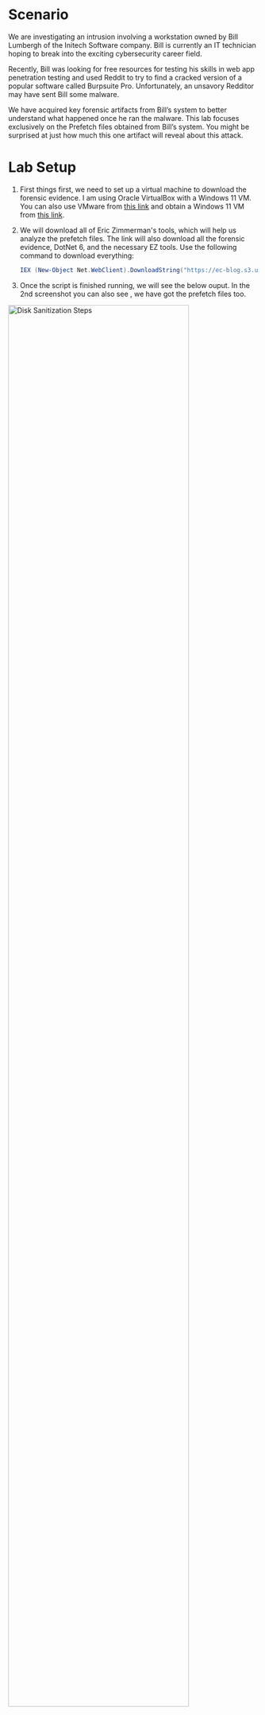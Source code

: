 # Scenario
We are investigating an intrusion involving a workstation owned by Bill Lumbergh of the Initech Software company. Bill is currently an IT technician hoping to break into the exciting cybersecurity career field.

Recently, Bill was looking for free resources for testing his skills in web app penetration testing and used Reddit to try to find a cracked version of a popular software called Burpsuite Pro. Unfortunately, an unsavory Redditor may have sent Bill some malware.

We have acquired key forensic artifacts from Bill’s system to better understand what happened once he ran the malware. This lab focuses exclusively on the Prefetch files obtained from Bill’s system. You might be surprised at just how much this one artifact will reveal about this attack.

# Lab Setup

1. First things first, we need to set up a virtual machine to download the forensic evidence. I am using Oracle VirtualBox with a Windows 11 VM. You can also use VMware from [this link](https://www.vmware.com/products/desktop-hypervisor/workstation-and-fusion) and obtain a Windows 11 VM from [this link](https://www.microsoft.com/en-us/software-download/windows11).

2. We will download all of Eric Zimmerman's tools, which will help us analyze the prefetch files. The link will also download all the forensic evidence, DotNet 6, and the necessary EZ tools. Use the following command to download everything:

   ```powershell
   IEX (New-Object Net.WebClient).DownloadString("https://ec-blog.s3.us-east-1.amazonaws.com/DFIR-Lab/PF_Lab/prep_lab.ps1")
   ```
3. Once the script is finished running, we will see the below ouput. In the 2nd screenshot you can also see , we have got the prefetch files too.

<img src="https://i.imgur.com/58LevzJ.png" height="85%" width="85%" alt="Disk Sanitization Steps"/>

<img src="https://i.imgur.com/pWspxoZ.png" height="85%" width="85%" alt="Disk Sanitization Steps"/>
4. The prefetch Files can be found in **C:\Cases\Prefetch**, while the EZ tools are in **C:\DFIR_Tools\Zimmerman Tools\net6**.

## Note
1. Our goal is to look at the malicious executables that ran, which directories they accesses, how many times they were ran, and a bit more.

# Analysis and Steps

1. Our first step is to use PECmd.exe to parse all the prefetch files we have into a CSV, so we can transfer those logs to an Eric Zimmerman tool called Timeline Explorer.
   ```powershell
    C:\DFIR_Tools\ZimmermanTools\net6\PECmd.exe -q -d C:\Cases\Prefetch\ --csv "C:\Cases\Analysis\ --csvf prefetch.csv"
   ```
<img src="https://i.imgur.com/ypuSCL9.png" height="85%" width="85%" alt="Disk Sanitization Steps"/>

This command runs the `PECmd.exe` tool from Eric Zimmerman's suite with the following options:

- `-q`: Enables quiet mode (minimal output).
- `-d C:\Cases\Prefetch\`: Specifies the directory containing Prefetch files to analyze.
- `--csv "C:\Cases\Analysis\ --csvf prefetch.csv"`: Exports the analysis results to a CSV file named `prefetch.csv` in the `C:\Cases\Analysis\` directory.

The tool processes the Prefetch files and saves the results in a CSV format for further analysis.

2. Open Timeline Explorer from the Desktop, and open the two newly created csv files.
<img src="https://i.imgur.com/h99tq4s.png" height="85%" width="85%" alt="Disk Sanitization Steps"/>

<img src="https://i.imgur.com/6eywqw1.png" height="85%" width="85%" alt="Disk Sanitization Steps"/>

3. Click on the RunTime column to make the timeline in either ascending or descending order. This helps us in making a proper timeline of events.

4. 

